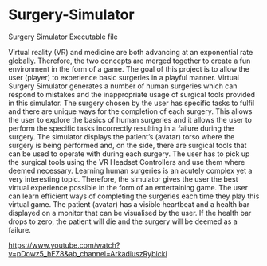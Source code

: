 # Surgery-Simulator
Surgery Simulator Executable file

Virtual reality (VR) and medicine are both advancing at an exponential rate globally. Therefore, the two concepts are merged together to create a fun environment in the form of a game. The goal of this project is to allow the user (player) to experience basic surgeries in a playful manner.
Virtual Surgery Simulator generates a number of human surgeries which can respond to mistakes and the inappropriate usage of surgical tools provided in this simulator. The surgery chosen by the user has specific tasks to fulfil and there are unique ways for the completion of each surgery. This allows the user to explore the basics of human surgeries and it allows the user to perform the specific tasks incorrectly resulting in a failure during the surgery. The simulator displays the patient’s (avatar) torso where the surgery is being performed and, on the side, there are surgical tools that can be used to operate with during each surgery. The user has to pick up the surgical tools using the VR Headset Controllers and use them where deemed necessary. 
Learning human surgeries is an acutely complex yet a very interesting topic. Therefore, the simulator gives the user the best virtual experience possible in the form of an entertaining game. The user can learn efficient ways of completing the surgeries each time they play this virtual game. The patient (avatar) has a visible heartbeat and a health bar displayed on a monitor that can be visualised by the user. If the health bar drops to zero, the patient will die and the surgery will be deemed as a failure. 

https://www.youtube.com/watch?v=pDowz5_hEZ8&ab_channel=ArkadiuszRybicki
